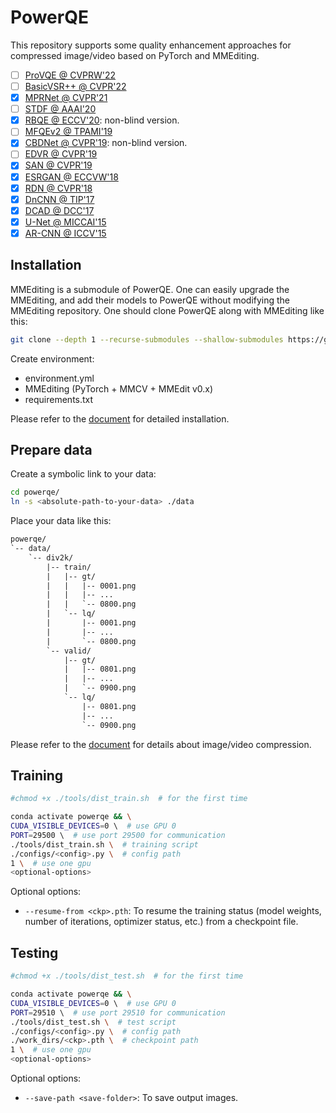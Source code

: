 # PowerQE

This repository supports some quality enhancement approaches for compressed image/video based on PyTorch and MMEditing.

- [ ] [ProVQE @ CVPRW'22](https://github.com/ryanxingql/winner-ntire22-vqe)
- [ ] [BasicVSR++ @ CVPR'22](https://arxiv.org/abs/2104.13371)
- [x] [MPRNet @ CVPR'21](https://github.com/swz30/MPRNet)
- [ ] [STDF @ AAAI'20](https://github.com/ryanxingql/stdf-pytorch)
- [x] [RBQE @ ECCV'20](https://arxiv.org/abs/2006.16581): non-blind version.
- [ ] [MFQEv2 @ TPAMI'19](https://github.com/ryanxingql/mfqev2.0)
- [x] [CBDNet @ CVPR'19](https://arxiv.org/abs/1807.04686): non-blind version.
- [ ] [EDVR @ CVPR'19](https://arxiv.org/abs/1905.02716)
- [x] [SAN @ CVPR'19](https://github.com/daitao/SAN)
- [x] [ESRGAN @ ECCVW'18](https://arxiv.org/abs/1809.00219)
- [x] [RDN @ CVPR'18](https://arxiv.org/abs/1802.08797)
- [x] [DnCNN @ TIP'17](https://arxiv.org/abs/1608.03981)
- [x] [DCAD @ DCC'17](https://ieeexplore.ieee.org/abstract/document/7923714)
- [x] [U-Net @ MICCAI'15](https://arxiv.org/abs/1505.04597)
- [x] [AR-CNN @ ICCV'15](https://arxiv.org/abs/1504.06993)

## Installation

MMEditing is a submodule of PowerQE. One can easily upgrade the MMEditing, and add their models to PowerQE without modifying the MMEditing repository. One should clone PowerQE along with MMEditing like this:

```bash
git clone --depth 1 --recurse-submodules --shallow-submodules https://github.com/ryanxingql/powerqe.git
```

Create environment:

- environment.yml
- MMEditing (PyTorch + MMCV + MMEdit v0.x)
- requirements.txt

Please refer to the [document](./docs/v3.md#create-environment) for detailed installation.

## Prepare data

Create a symbolic link to your data:

```bash
cd powerqe/
ln -s <absolute-path-to-your-data> ./data
```

Place your data like this:

```txt
powerqe/
`-- data/
    `-- div2k/
        |-- train/
        |   |-- gt/
        |   |   |-- 0001.png
        |   |   |-- ...
        |   |   `-- 0800.png
        |   `-- lq/
        |       |-- 0001.png
        |       |-- ...
        |       `-- 0800.png
        `-- valid/
            |-- gt/
            |   |-- 0801.png
            |   |-- ...
            |   `-- 0900.png
            `-- lq/
                |-- 0801.png
                |-- ...
                `-- 0900.png
```

Please refer to the [document](./docs/v3.md#compress-image-and-video) for details about image/video compression.

## Training

```bash
#chmod +x ./tools/dist_train.sh  # for the first time

conda activate powerqe && \
CUDA_VISIBLE_DEVICES=0 \  # use GPU 0
PORT=29500 \  # use port 29500 for communication
./tools/dist_train.sh \  # training script
./configs/<config>.py \  # config path
1 \  # use one gpu
<optional-options>
```

Optional options:

- `--resume-from <ckp>.pth`: To resume the training status (model weights, number of iterations, optimizer status, etc.) from a checkpoint file.

## Testing

```bash
#chmod +x ./tools/dist_test.sh  # for the first time

conda activate powerqe && \
CUDA_VISIBLE_DEVICES=0 \  # use GPU 0
PORT=29510 \  # use port 29510 for communication
./tools/dist_test.sh \  # test script
./configs/<config>.py \  # config path
./work_dirs/<ckp>.pth \  # checkpoint path
1 \  # use one gpu
<optional-options>
```

Optional options:

- `--save-path <save-folder>`: To save output images.
